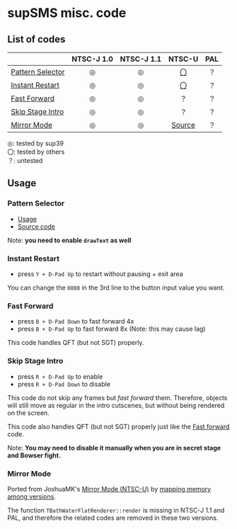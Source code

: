 # supSMS misc. code
## List of codes
||NTSC-J 1.0|NTSC-J 1.1|NTSC-U|PAL|
|-|:-:|:-:|:-:|:-:|
|[Pattern Selector](#pattern-selector)|◎|◎|[〇](https://twitter.com/torcnein/status/1518614922850148353)|？|
|[Instant Restart](#instant-restart)|◎|◎|[〇](https://twitter.com/torcnein/status/1518614922850148353)|？|
|[Fast Forward](#fast-forward)|◎|◎|？|？|
|[Skip Stage Intro](#skip-stage-intro)|◎|◎|？|？|
|[Mirror Mode](#mirror-mode)|◎|◎|[Source](https://discord.com/channels/83214196182880256/273126568795176960/960281550275104768)|？|

◎: tested by sup39  
〇: tested by others  
？: untested  

## Usage
### Pattern Selector
- [Usage](https://gct.zint.ch/code-reference/#pattern-selector)
- [Source code](https://github.com/sup39/SMS-PatternSelector)

Note: **you need to enable `drawText` as well**

### Instant Restart
- press `Y + D-Pad Up` to restart without pausing + exit area

You can change the `0808` in the 3rd line to the button input value you want.

### Fast Forward
- press `B + D-Pad Down` to fast forward 4x
- press `B + D-Pad Up` to fast forward 8x (Note: this may cause lag)

This code handles QFT (but not SGT) properly.

### Skip Stage Intro
- press `R + D-Pad Up` to enable
- press `R + D-Pad Down` to disable

This code do not skip any frames but *fast forward* them.
Therefore, objects will still move as regular in the intro cutscenes,
but without being rendered on the screen.

This code also handles QFT (but not SGT) properly just like the [Fast forward](#fast-forward) code.

Note: **You may need to disable it manually when you are in secret stage and Bowser fight.**

### Mirror Mode
Ported from JoshuaMK's
[Mirror Mode (NTSC-U)](https://discord.com/channels/83214196182880256/273126568795176960/960281550275104768)
by [mapping memory among versions](https://github.com/sup39/supSMS-Utils/blob/main/GeckoConverter/convert.ipynb).

The function `TBathWaterFlatRenderer::render` is missing in NTSC-J 1.1 and PAL, and therefore the related codes are removed in these two versions.
